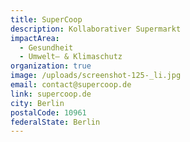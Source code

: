 ```yaml
---
title: SuperCoop
description: Kollaborativer Supermarkt
impactArea:
  - Gesundheit
  - Umwelt– & Klimaschutz
organization: true
image: /uploads/screenshot-125-_li.jpg
email: contact@supercoop.de
link: supercoop.de
city: Berlin
postalCode: 10961
federalState: Berlin
---
```


